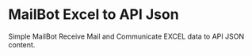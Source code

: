 # MailBot Excel to API Json
Simple MailBot Receive Mail and Communicate EXCEL data to API JSON content.
